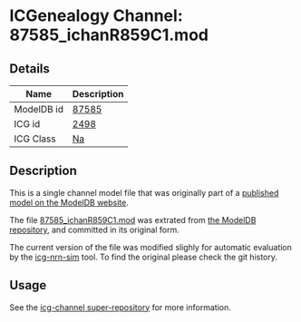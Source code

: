 # ICGenealogy Channel: 87585\_ichanR859C1.mod

## Details

Name | Description
---- | -----------
ModelDB id | [87585](http://senselab.med.yale.edu/ModelDB/ShowModel.cshtml?model=87585)
ICG id | [2498](http://icg.neurotheory.ox.ac.uk/channels/2/2498)
ICG Class | [Na](http://icg.neurotheory.ox.ac.uk/channels/2)

## Description

This is a single channel model file that was originally part of a [published model on the ModelDB website](http://senselab.med.yale.edu/mModelDB/ShowModel.cshtml?model=87585).


The file [87585\_ichanR859C1.mod](87585_ichanR859C1.mod) was extrated from [the ModelDB repository](http://senselab.med.yale.edu/ModelDB/ShowModel.cshtml?model=87585), and committed in its original form.

The current version of the file was modified slighly for automatic evaluation by the [icg-nrn-sim](https://github.com/icgenealogy/icg-nrn-sim) tool. To find the original please check the git history.


## Usage

See the [icg-channel super-repository](https://github.com/icgenealogy/icg-channels) for more information.